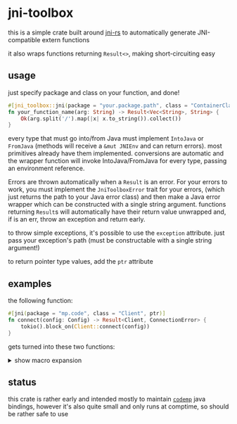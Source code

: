 # jni-toolbox
this is a simple crate built around [jni-rs](https://github.com/jni-rs/jni-rs) to automatically generate JNI-compatible extern functions

it also wraps functions returning `Result<>`, making short-circuiting easy

## usage
just specify package and class on your function, and done!

```rust
#[jni_toolbox::jni(package = "your.package.path", class = "ContainerClass")]
fn your_function_name(arg: String) -> Result<Vec<String>, String> {
	Ok(arg.split('/').map(|x| x.to_string()).collect())
}
```

every type that must go into/from Java must implement `IntoJava` or `FromJava` (methods will receive a `&mut JNIEnv` and can return errors).
most primitives already have them implemented. conversions are automatic and the wrapper function will invoke IntoJava/FromJava for every type,
passing an environment reference.


Errors are thrown automatically when a `Result` is an error. For your errors to work, you must implement the `JniToolboxError` trait for your errors,
(which just returns the path to your Java error class) and then make a Java error wrapper which can be constructed with a single string argument.
functions returning `Result`s will automatically have their return value unwrapped and, if is an err, throw an exception and return early.

to throw simple exceptions, it's possible to use the `exception` attribute. just pass your exception's path (must be constructable with a single string argument!)

to return pointer type values, add the `ptr` attribute


## examples
the following function:
```rust
#[jni(package = "mp.code", class = "Client", ptr)]
fn connect(config: Config) -> Result<Client, ConnectionError> {
	tokio().block_on(Client::connect(config))
}
```

gets turned into these two functions:

<details><summary>show macro expansion</summary>

```rust
fn connect(config: Config) -> Result<Client, ConnectionError> {
	tokio().block_on(Client::connect(config))
}

#[no_mangle]
#[allow(unused_mut)]
pub extern "system" fn Java_mp_code_Client_connect<'local>(
	mut env: jni::JNIEnv<'local>,
	_class: jni::objects::JClass<'local>,
	mut config: <Config as jni_toolbox::FromJava<'local>>::T,
) -> <Client as jni_toolbox::IntoJava<'local>>::T {
	use jni_toolbox::{FromJava, IntoJava, JniToolboxError};
	let mut env_copy = unsafe { env.unsafe_clone() };
	let config_new = match jni_toolbox::from_java_static::<Config>(&mut env, config) {
		Ok(x) => x,
		Err(e) => {
			let _ = env.throw_new(
				"java/lang/RuntimeException",
				$crate::__export::must_use({
					let res = $crate::fmt::format($crate::__export::format_args!("{e:?}"));
					res
				}),
			);
			return std::ptr::null_mut();
		}
	};
	match connect(config_new) {
		Err(e) => match env_copy.find_class(e.jclass()) {
			Err(e) => {
				$crate::panicking::panic_fmt($crate::const_format_args!(
					"error throwing Java exception -- failed resolving error class: {e}"
				));
			}
			Ok(class) => match env_copy.new_string($crate::__export::must_use({
				let res = $crate::fmt::format($crate::__export::format_args!("{e:?}"));
				res
			})) {
				Err(e) => {
					$crate::panicking::panic_fmt($crate::const_format_args!(
						"error throwing Java exception --  failed creating error string: {e}"
					));
				}
				Ok(msg) => match env_copy.new_object(
					class,
					"(Ljava/lang/String;)V",
					&[jni::objects::JValueGen::Object(&msg)],
				) {
					Err(e) => {
						$crate::panicking::panic_fmt($crate::const_format_args!(
							"error throwing Java exception -- failed creating object: {e}"
						));
					}
					Ok(obj) => match env_copy.throw(jni::objects::JThrowable::from(obj)) {
						Err(e) => {
							$crate::panicking::panic_fmt($crate::const_format_args!(
								"error throwing Java exception -- failed throwing: {e}"
							));
						}
						Ok(_) => return std::ptr::null_mut(),
					},
				},
			},
		},
		Ok(ret) => match ret.into_java(&mut env_copy) {
			Ok(fin) => return fin,
			Err(e) => {
				let _ = env_copy.throw_new(
					"java/lang/RuntimeException",
					$crate::__export::must_use({
						let res = $crate::fmt::format($crate::__export::format_args!("{e:?}"));
						res
					}),
				);
				return std::ptr::null_mut();
			}
		},
	}
}
```

</details>


## status
this crate is rather early and intended mostly to maintain [`codemp`](https://github.com/hexedtech/codemp) java bindings, however it's also quite small and only runs at comptime, so should be rather safe to use
